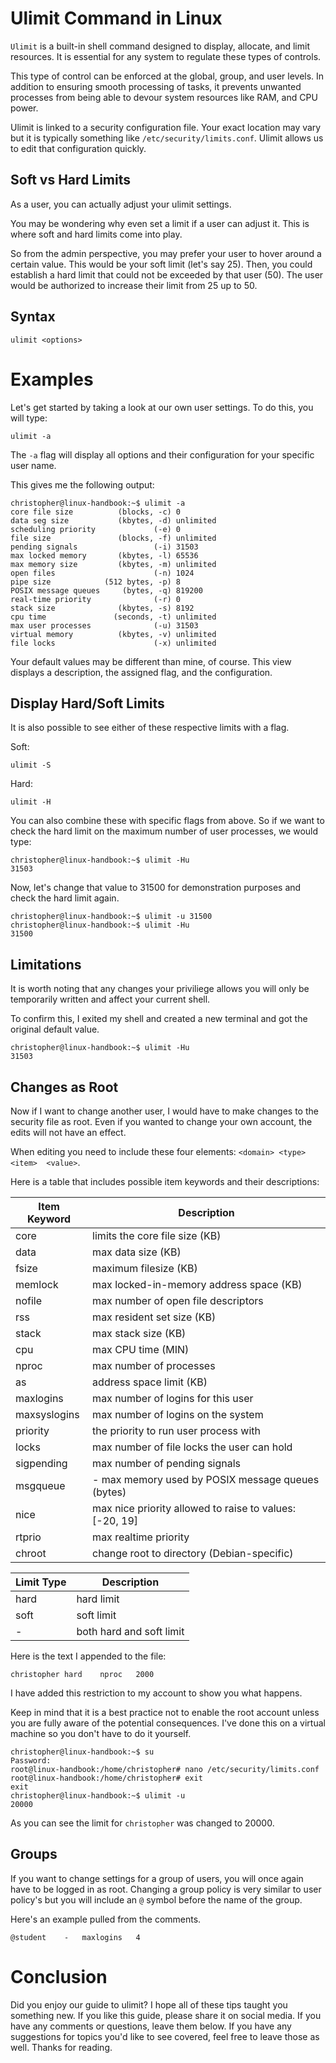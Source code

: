# Ulimit Command in Linux

`Ulimit` is a built-in shell command designed to display, allocate, and limit resources. It is essential for any system to regulate these types of controls.

This type of control can be enforced at the global, group, and user levels. In addition to ensuring smooth processing of tasks, it  prevents unwanted processes from being able to devour system resources like RAM, and CPU power. 

Ulimit is linked to a security configuration file. Your exact location may vary but it is typically something like `/etc/security/limits.conf`. Ulimit allows us to edit that configuration quickly.

## Soft vs Hard Limits
As a user, you can actually adjust your ulimit settings. 

You may be wondering why even set a limit if a user can adjust it. This is where soft and hard limits come into play.

So from the admin perspective, you may prefer your user to hover around a certain value. This would be your soft limit (let's say 25). Then, you could establish a hard limit that could not be exceeded by that user (50). The user would be authorized to increase their limit from 25 up to 50.

## Syntax 
```
ulimit <options>
```
# Examples
Let's get started by taking a look at our own user settings. To do this, you will type:
```
ulimit -a 
```
The `-a` flag will display all options and their configuration for your specific user name.

This gives me the following output:
```
christopher@linux-handbook:~$ ulimit -a
core file size          (blocks, -c) 0
data seg size           (kbytes, -d) unlimited
scheduling priority             (-e) 0
file size               (blocks, -f) unlimited
pending signals                 (-i) 31503
max locked memory       (kbytes, -l) 65536
max memory size         (kbytes, -m) unlimited
open files                      (-n) 1024
pipe size            (512 bytes, -p) 8
POSIX message queues     (bytes, -q) 819200
real-time priority              (-r) 0
stack size              (kbytes, -s) 8192
cpu time               (seconds, -t) unlimited
max user processes              (-u) 31503
virtual memory          (kbytes, -v) unlimited
file locks                      (-x) unlimited
```

Your default values may be different than mine, of course. This view displays a description, the assigned flag, and the configuration. 

## Display Hard/Soft Limits
It is also possible to see either of these respective limits with a flag. 

Soft:
```
ulimit -S
```

Hard:
```
ulimit -H
```
You can also combine these with specific flags from above. So if we want to check the hard limit on the maximum number of user processes, we would type:

```
christopher@linux-handbook:~$ ulimit -Hu
31503
```

Now, let's change that value to 31500 for demonstration purposes and check the hard limit again.

```
christopher@linux-handbook:~$ ulimit -u 31500
christopher@linux-handbook:~$ ulimit -Hu
31500
```


## Limitations 
It is worth noting that any changes your priviliege allows you will only be temporarily written and affect your current shell. 

To confirm this, I exited my shell and created a new terminal and got the original default value. 

```
christopher@linux-handbook:~$ ulimit -Hu
31503
```

## Changes as Root 
Now if I want to change another user, I would have to make changes to the security file as root. Even if you wanted to change your own account, the edits will not have an effect.

When editing you need to include these four elements: `<domain> <type>  <item>  <value>`.


Here is a table that includes possible item keywords and their descriptions:

Item Keyword |Description|
|--|--| 
core | limits the core file size (KB)
data | max data size (KB)
fsize | maximum filesize (KB)
memlock | max locked-in-memory address space (KB)
nofile | max number of open file descriptors
rss | max resident set size (KB)
stack | max stack size (KB)
cpu | max CPU time (MIN)
nproc | max number of processes
as |  address space limit (KB)
maxlogins |  max number of logins for this user
maxsyslogins |  max number of logins on the system
priority  | the priority to run user process with
locks |  max number of file locks the user can hold
sigpending |  max number of pending signals
msgqueue |  - max memory used by POSIX message queues (bytes)
nice  |  max nice priority allowed to raise to values: [-20, 19]
rtprio | max realtime priority
chroot | change root to directory (Debian-specific)

Limit Type |Description|
|--|--| 
hard | hard limit
soft | soft limit
- | both hard and soft limit


Here is the text I appended to the file:
```
christopher	hard	nproc	2000
```
I have added this restriction to my account to show you what happens. 

Keep in mind that it is a best practice not to enable the root account unless you are fully aware of the potential consequences. I've done this on a virtual machine so you don't have to do it yourself. 


```
christopher@linux-handbook:~$ su
Password: 
root@linux-handbook:/home/christopher# nano /etc/security/limits.conf 
root@linux-handbook:/home/christopher# exit
exit
christopher@linux-handbook:~$ ulimit -u
20000
```
As you can see the limit for `christopher` was changed to 20000. 

## Groups
If you want to change settings for a group of users, you will once again have to be logged in as root. Changing a group policy is very similar to user policy's but you will include an `@` symbol before the name of the group. 

Here's an example pulled from the comments.
```
@student    -   maxlogins   4
```

# Conclusion
Did you enjoy our guide to ulimit? I hope all of these tips taught you something new. If you like this guide, please share it on social media. If you have any comments or questions, leave them below. If you have any suggestions for topics you'd like to see covered, feel free to leave those as well. Thanks for reading. 